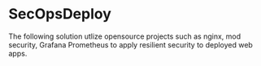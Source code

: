 # SecOpsDeploy
The following solution utlize opensource projects such as nginx, mod security, Grafana Prometheus to apply resilient security to deployed web apps. 
